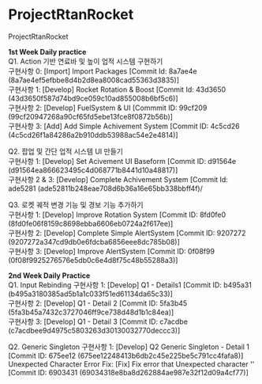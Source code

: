 # ProjectRtanRocket
 ProjectRtanRocket

**1st Week Daily practice**<br/>
Q1. Action 기반 연료바 및 높이 업적 시스템 구현하기<br/>
구현사항 0: [Import] Import Packages [Commit Id: 8a7ae4e (8a7ae4ef5efbbe8d4b2d8ea8008cad55363d3835)] <br/>
구현사항 1: [Develop] Rocket Rotation & Boost [Commit Id: 43d3650 (43d3650f587d74bd9ce059c10ad855008b6bf5c6)] <br/>
구현사항 2: [Develop] FuelSystem & UI [Commmit ID: 99cf209 (99cf20947268a90cf65fd5ebe13fce8f0872b56b)] <br/>
구현사항 3: [Add] Add Simple Achivement System [Commit ID: 4c5cd26 (4c5cd26f1a84286a2b910ddb53988ac54e2e4814)] <br/>

Q2. 팝업 및 간단 업적 시스템 UI 만들기 <br/>
구현사항 1: [Develop] Set Acivement UI Baseform [Commit ID: d91564e (d91564ea866623495c4d068771b8441d10a48817)] <br/>
구현사항 2 & 3: [Develop] Complete Achivement System [Commit Id: ade5281 (ade52811b248eae708d6b36a16e65bb338bbff4f)/ <br/>

Q3. 로켓 궤적 변경 기능 및 경보 기능 추가하기<br/>
구현사항 1: [Develop] Improve Rotation System [Commit ID: 8fd0fe0 (8fd0fe06f8159c8698ebba6606eb0724a2f617ee)] <br/>
구현사항 2: [Develop] Complete Simple AlertSystem [Commit ID: 9207272 (9207272a347cd9db0e6fdcba6856eee8dc785b08)] <br/>
구현사항 3: [Develop] Improve AlertSystem [Commit ID: 0f08f99 (0f08f9925276576e5db0c6e4d8f75c48b55288a3)] <br/>

**2nd Week Daily Practice**<br/>
Q1. Input Rebinding
구현사항 1: [Develop] Q1 - Details1 [Commit ID: b495a31 (b495a3180385ad5b1a1c033f51ed61134da65c33)] <br/>
구현사항 2: [Develop] Q1 - Detail 2 [Commit ID: 5fa3b45 (5fa3b45a7432c3727046ff9ce738d48d1b1c84ea)] <br/>
구현사항 3: [Develop] Q1 - Detail 3 [Commit ID: c7acdbe (c7acdbee9d4975c5803263d30130032770deccc3)] <br/>

Q2. Generic Singleton
구현사항 1: [Develop] Q2 Generic Singleton - Detail 1 [Commit ID: 675ee12 (675ee12248413b6db2c45e225be5c791cc4fafa8)] <br/>
Unexpected Character Error Fix: [Fix] Fix error that Unexpected character '' [Commit ID: 6903431 (69034318e8ba8d262884ae987e32f12d09a4cf77)] <br/>
